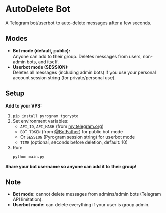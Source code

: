 # AutoDelete Bot

A Telegram bot/userbot to auto-delete messages after a few seconds.

## Modes

- **Bot mode (default, public):**  
  Anyone can add to their group. Deletes messages from users, non-admin bots, and itself.
- **Userbot mode (SESSION):**  
  Deletes all messages (including admin bots) if you use your personal account session string (for private/personal use).

## Setup

**Add to your VPS:**

1. `pip install pyrogram tgcrypto`
2. Set environment variables:
    - `API_ID`, `API_HASH` (from [my.telegram.org](https://my.telegram.org))
    - `BOT_TOKEN` (from [@BotFather](https://t.me/BotFather)) for public bot mode
    - Or `SESSION` (Pyrogram session string) for userbot mode
    - `TIME` (optional, seconds before deletion, default: 10)
3. Run:
    ```
    python main.py
    ```

**Share your bot username so anyone can add it to their group!**

## Note

- **Bot mode:** cannot delete messages from admins/admin bots (Telegram API limitation).
- **Userbot mode:** can delete everything if your user is group admin.
